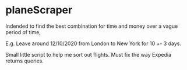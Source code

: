 # planeScraper
Indended to find the best combination for time and money over a vague period of time, 

E.g. Leave around 12/10/2020 from London to New York for 10 +- 3 days.

Small little script to help me sort out flights. Must fix the way Expedia returns queries.
